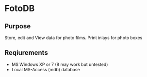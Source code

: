 FotoDB
======

Purpose
-----------
Store, edit and View data for photo films. Print inlays for photo boxes

Reqiurements
--------------------

* MS Windows XP or 7 (8 may work but untested)
* Local MS-Access (mdb) database